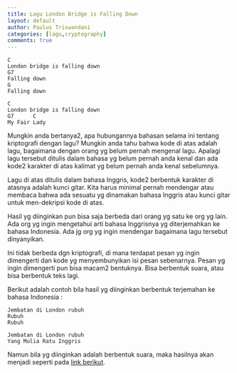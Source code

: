```yaml
---
title: Lagu London Bridge is Falling Down
layout: default
author: Paulus Triswandani
categories: [lagu,cryptography]
comments: true
---
```


```
C
London bridge is falling down
G7
Falling down
G
Falling down

C
London bridge is falling down
G7      C
My Fair Lady
```

Mungkin anda bertanya2, apa hubungannya bahasan selama ini tentang kriptografi dengan lagu? Mungkin anda tahu bahwa kode di atas adalah lagu, bagaimana dengan orang yg belum pernah mengenal lagu. Apalagi lagu tersebut ditulis dalam bahasa yg belum pernah anda kenal dan ada kode2 karakter di atas kalimat yg belum pernah anda kenal sebelumnya.

Lagu di atas ditulis dalam bahasa Inggris, kode2 berbentuk karakter di atasnya adalah kunci gitar. Kita harus minimal pernah mendengar atau membaca bahwa ada sesuatu yg dinamakan bahasa Inggris atau kunci gitar untuk men-dekripsi kode di atas.

Hasil yg diinginkan pun bisa saja berbeda dari orang yg satu ke org yg lain. Ada org yg ingin mengetahui arti bahasa Inggrisnya yg diterjemahkan ke bahasa Indonesia. Ada jg org yg ingin mendengar bagaimana lagu tersebut dinyanyikan.

Ini tidak berbeda dgn kriptografi, di mana terdapat pesan yg ingin dimengerti dan kode yg menyembunyikan isi pesan sebenarnya. Pesan yg ingin dimengerti pun bisa macam2 bentuknya. Bisa berbentuk suara, atau bisa berbentuk teks lagi.

Berikut adalah contoh bila hasil yg diinginkan berbentuk terjemahan ke bahasa Indonesia :
```
Jembatan di London rubuh
Rubuh
Rubuh

Jembatan di London rubuh
Yang Mulia Ratu Inggris
```

Namun bila yg diinginkan adalah berbentuk suara, maka hasilnya akan menjadi seperti pada [link berikut](https://www.youtube.com/watch?v=RhJ3aIZ-X5I).